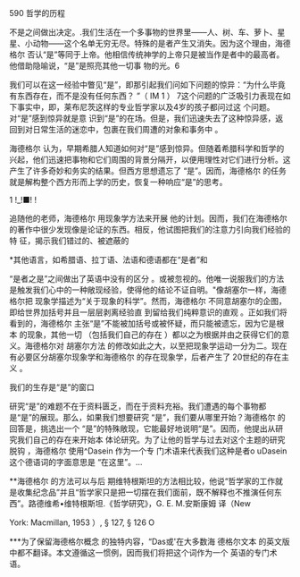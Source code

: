 590 哲学的历程

不是之间做出决定。.我们生活在一个多事物的世界里——人、树、车、萝卜、星星、小动物——这个名单无穷无尽。特殊的是者产生又消失。因为这个理由，海德格尔 否认“是”等同于上帝。他相信传统神学的上帝只是被当作是者中的最高者。他借助隐喻说，“是”是照亮其他一切事 物的光。6

我们可以在这一经验中瞥见“是”，即那引起我们问如下问题的惊异：“为什么毕竟有东西存在，而不是没有任何东西？ ”（ IM 1 ） 7这个问题的广泛吸引力表现在如下事实中，即，莱布尼茨这样的专业哲学家以及4岁的孩子都问过这 个问题。对“是”感到惊异就是意 识到“是”的在场。但是，我们迅速失去了这种惊异感，返回到对日常生活的迷恋中，包裹在我们周遭的对象和事务中 。

海德格尔 认为，早期希腊人知道如何对“是”感到惊异。但随着希腊科学和哲学的兴起，他们迅速把事物和它们周围的背景分隔开，以便用理性对它们进行分析。这产生了许多奇妙和务实的结果。但西方思想遗忘了 “是”。因而，海德格尔 的任务就是解构整个西方形而上学的历史，恢复一种响应“是”的思考。

1 !_!■! !

追随他的老师，海德格尔 用现象学方法来开展 他的计划。因而，我们在海德格尔 的著作中很少发现像是论证的东西。相反，他试图把我们的注意力引向我们经验的特 征，揭示我们错过的、被遮蔽的

*其他语言，如希腊语、拉丁语、法语和德语都在“是者”和

“是者之是”之间做出了英语中没有的区分 。或被忽视的。他唯一说服我们的方法是触发我们心中的一种敞现经验，使得他的结论不证自明。"像胡塞尔一样，海德格尔把 现象学描述为“关于现象的科学”。然而，海德格尔 不同意胡塞尔的企图，即给世界加括号并且一层层剥离经验直 到留给我们纯粹意识的直观 。正如我们将看到的，海德格尔 主张“是”不能被加括号或被怀疑，而只能被遗忘，因为它是根本 的现象，其他一切 （包括我们自己的存在 ）都以之为根据并由之获得它们的意义。海德格尔对 胡塞尔方法 的修改如此之大，以至把现象学运动一分为二。现在有必要区分胡塞尔现象学和海德格尔 的存在现象学，后者产生了 20世纪的存在主义 。

我们的生存是“是”的窗口

研究“是”的难题不在于资料匮乏，而在于资料充裕。我们遭遇的每个事物都是“是”的展现。那么，如果我们想要研究 “是”，我们要从哪里开始？海德格尔 的回答是，挑选出一个 “是”的特殊敞现，它能最好地说明“是”。因而，他提出从研究我们自己的存在来开始本 体论研究。为了让他的哲学与过去对这个主题的研究脱钩 ，海德格尔 使用^Dasein 作为一个专 门术语来代表我们这种是者o uDasein这个德语词的字面意思是 “在这里”。…

**海德格尔 的方法可以与后 期维特根斯坦的方法相比较，他说“哲学家的工作就是收集纪念品”并且“哲学家只是把一切摆在我们面前，既不解释也不推演任何东西”。路德维希•维特根斯坦.《哲学研究》，G. E. M.安斯康姆 译（New

York:  Macmillan,  1953 ）, § 127, § 126 O

***为了保留海德格尔概念 的独特内容，“Das或'在大多数海 德格尔文本 的英文版中都不翻译。本文遵循这一惯例，因而我们将把这个词作为一个 英语的专门术语。


